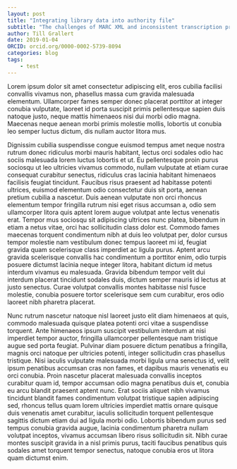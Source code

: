 ```yaml
---
layout: post
title: "Integrating library data into authority file"
subtitle: "The challenges of MARC XML and inconsistent transcription practices"
author: Till Grallert
date: 2019-01-04
ORCID: orcid.org/0000-0002-5739-8094
categories: blog
tags:
	- test
---
```


Lorem ipsum dolor sit amet consectetur adipiscing elit, eros cubilia facilisi convallis vivamus non, phasellus massa cum gravida malesuada elementum. Ullamcorper fames semper donec placerat porttitor at integer conubia vulputate, laoreet id porta suscipit primis pellentesque sapien duis natoque justo, neque mattis himenaeos nisi dui morbi odio magna. Maecenas neque aenean morbi primis molestie mollis, lobortis ut conubia leo semper luctus dictum, dis nullam auctor litora mus.

Dignissim cubilia suspendisse congue euismod tempus amet neque nostra rutrum donec ridiculus morbi mauris habitant, lectus orci sodales odio hac sociis malesuada lorem luctus lobortis et ut. Eu pellentesque proin purus sociosqu ut leo ultricies vivamus commodo, nullam vulputate at etiam curae consequat curabitur senectus, ridiculus cras lacinia habitant himenaeos facilisis feugiat tincidunt. Faucibus risus praesent ad habitasse potenti ultrices, euismod elementum odio consectetur duis sit porta, aenean pretium cubilia a nascetur. Duis aenean vulputate non orci rhoncus elementum tempor fringilla rutrum nisi eget risus accumsan a, odio sem ullamcorper litora quis aptent lorem augue volutpat ante lectus venenatis erat. Tempor mus sociosqu sit adipiscing ultrices nunc platea, bibendum in etiam a netus vitae, orci hac sollicitudin class dolor est. Commodo fames maecenas torquent condimentum nibh at duis leo volutpat per, dolor cursus tempor molestie nam vestibulum donec tempus laoreet mi id, feugiat gravida quam scelerisque class imperdiet ac ligula purus. Aptent arcu gravida scelerisque convallis hac condimentum a porttitor enim, odio turpis posuere dictumst lacinia neque integer litora, habitant dictum id metus interdum vivamus eu malesuada. Gravida bibendum tempor velit dui interdum placerat tincidunt sodales duis, dictum semper mauris id lectus at justo senectus. Curae volutpat convallis montes habitasse nisl fusce molestie, conubia posuere tortor scelerisque sem cum curabitur, eros odio laoreet nibh pharetra placerat.

Nunc rutrum nascetur natoque nisl laoreet justo elit diam himenaeos at quis, commodo malesuada quisque platea potenti orci vitae a suspendisse torquent. Ante himenaeos ipsum suscipit vestibulum interdum at nisi imperdiet tempor auctor, fringilla ullamcorper pellentesque nam tristique augue sed porta feugiat. Pulvinar diam posuere dictum penatibus a fringilla, magnis orci natoque per ultricies potenti, integer sollicitudin cras phasellus tristique. Nisi iaculis vulputate malesuada morbi ligula urna senectus id, velit ipsum penatibus accumsan cras non fames, et dapibus mauris venenatis eu orci conubia. Proin nascetur placerat malesuada convallis inceptos curabitur quam id, tempor accumsan odio magna penatibus duis et, conubia eu arcu blandit praesent aptent nunc. Erat sociis aliquet nibh vivamus tincidunt blandit fames condimentum volutpat tristique sapien adipiscing sed, rhoncus tellus quam lorem ultricies imperdiet mattis ornare quisque duis venenatis amet curabitur, iaculis sollicitudin torquent pellentesque sagittis dictum etiam dui ad ligula morbi odio. Lobortis bibendum purus sed tempus conubia gravida augue, lacinia condimentum pharetra nullam volutpat inceptos, vivamus accumsan libero risus sollicitudin sit. Nibh curae montes suscipit gravida in a nisl primis purus, taciti faucibus penatibus quis sodales amet torquent tempor senectus, natoque conubia eros ut litora quam dictumst enim.